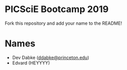 # PICSciE Bootcamp 2019
Fork this repository and add your name to the README!

# Names
 - Dev Dabke (ddabke@princeton.edu)
 - Edvard (HEYYYY)

